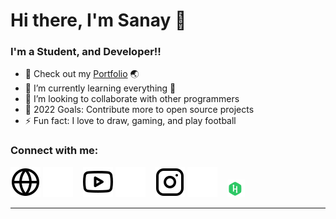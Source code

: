 # Hi there, I'm Sanay 👋 

### I'm a Student, and Developer!!

- 🔭 Check out my [Portfolio](https://sanayvarghese.tk/) 🌏
- 🌱 I’m currently learning everything 🤣
- 👯 I’m looking to collaborate with other programmers
- 🥅 2022 Goals: Contribute more to open source projects
- ⚡ Fun fact: I love to draw, gaming, and play football

### Connect with me:

[![website](./img/globe-light.svg)](https://sanayvarghese.tk/)
[![website](./img/globe-dark.svg)](https://sanayvarghese.tk/)
&nbsp;&nbsp;
[![website](./img/youtube-light.svg)](https://youtube.com/)
[![website](./img/youtube-dark.svg)](https://youtube.com/)
&nbsp;&nbsp;
[![website](./img/instagram-light.svg)](https://instagram.com/_sanay_varghese_)
[![website](./img/instagram-dark.svg)](https://instagram.com/)
&nbsp;&nbsp;
[![website](./img/hackerrank1.svg)](https://hackerrank.com/)
&nbsp;&nbsp;

---
